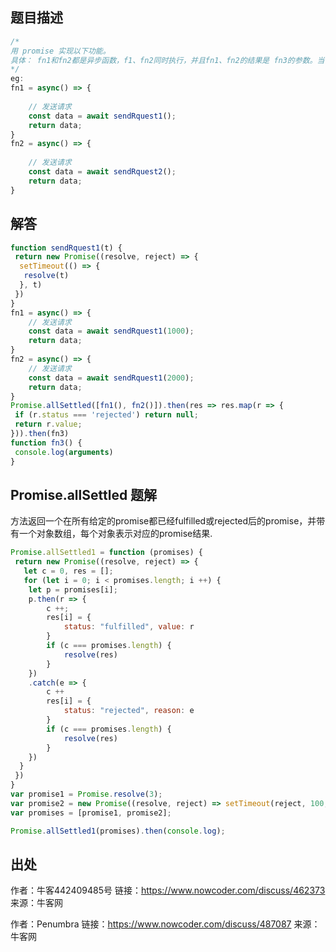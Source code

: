 ## 题目描述
```js
/*
用 promise 实现以下功能。
具体： fn1和fn2都是异步函数，f1、fn2同时执行，并且fn1、fn2的结果是 fn3的参数。当fn1或者fn2发生错误时，fn3照常执行，此时的参数为空。
*/
eg:
fn1 = async() => {
 
    // 发送请求
    const data = await sendRquest1();
    return data;
}
fn2 = async() => {
 
    // 发送请求
    const data = await sendRquest2();
    return data;
}
```
## 解答
```js
function sendRquest1(t) {
 return new Promise((resolve, reject) => {
  setTimeout(() => {
   resolve(t)
  }, t)
 })
}
fn1 = async() => {
    // 发送请求
    const data = await sendRquest1(1000);
    return data;
}
fn2 = async() => {
    // 发送请求
    const data = await sendRquest1(2000);
    return data;
}
Promise.allSettled([fn1(), fn2()]).then(res => res.map(r => {
 if (r.status === 'rejected') return null;
 return r.value;
})).then(fn3)
function fn3() {
 console.log(arguments)
}
```
## Promise.allSettled 题解
方法返回一个在所有给定的promise都已经fulfilled或rejected后的promise，并带有一个对象数组，每个对象表示对应的promise结果.

```js
Promise.allSettled1 = function (promises) {
 return new Promise((resolve, reject) => {
   let c = 0, res = [];
   for (let i = 0; i < promises.length; i ++) {
    let p = promises[i];
    p.then(r => {
        c ++;
        res[i] = {
            status: "fulfilled", value: r
        }
        if (c === promises.length) {
            resolve(res)
        }
    })
    .catch(e => {
        c ++
        res[i] = {
            status: "rejected", reason: e
        }
        if (c === promises.length) {
            resolve(res)
        }
    })
  }
 })
}
var promise1 = Promise.resolve(3);
var promise2 = new Promise((resolve, reject) => setTimeout(reject, 100, 'foo'));
var promises = [promise1, promise2];

Promise.allSettled1(promises).then(console.log);
```


## 出处

作者：牛客442409485号
链接：https://www.nowcoder.com/discuss/462373
来源：牛客网

作者：Penumbra
链接：https://www.nowcoder.com/discuss/487087
来源：牛客网
